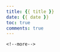 ```yaml
---
title: {{ title }}
date: {{ date }}
toc: true
comments: true
---
```

    
    
    
    
    
    <!--more-->
    
    
    
    
    


